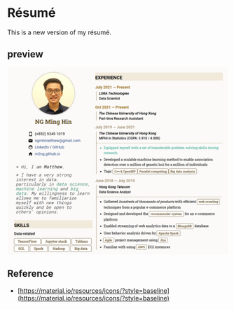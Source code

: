 # Résumé
This is a new version of my résumé.

## preview
![preview](./resume_preview.png)

## Reference
- [https://material.io/resources/icons/?style=baseline](https://material.io/resources/icons/?style=baseline)